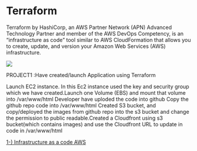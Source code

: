 # Terraform
Terraform by HashiCorp, an AWS Partner Network (APN) Advanced Technology Partner and member of the AWS DevOps Competency, is an “infrastructure as code” tool similar to AWS CloudFormation that allows you to create, update, and version your Amazon Web Services (AWS) infrastructure.

![](https://github.com/vanshika28/Terraform/blob/master/teraf/images/CloudFormation_vs_Terraform5.png)

PROJECT1
:Have created/launch Application using Terraform

Launch EC2 instance. In this Ec2 instance used the key and security group which we have created.Launch one Volume (EBS) and mount that volume into /var/www/html Developer have uploded the code into github Copy the github repo code into /var/www/html Created S3 bucket, and copy/deployed the images from github repo into the s3 bucket and change the permission to public readable.Created a Cloudfront using s3 bucket(which contains images) and use the Cloudfront URL to  update in code in /var/www/html

[1-) Infrastructure as a code AWS](https://github.com/vanshika28/Terraform/tree/master/Task1)
